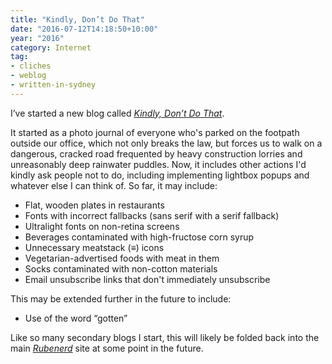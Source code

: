 ```yaml
---
title: "Kindly, Don’t Do That"
date: "2016-07-12T14:18:50+10:00"
year: "2016"
category: Internet
tag:
- cliches
- weblog
- written-in-sydney
---
```

I’ve started a new blog called *[Kindly, Don’t Do That]*.

It started as a photo journal of everyone who's parked on the footpath outside our office, which not only breaks the law, but forces us to walk on a dangerous, cracked road frequented by heavy construction lorries and unreasonably deep rainwater puddles. Now, it includes other actions I'd kindly ask people not to do, including implementing lightbox popups and whatever else I can think of. So far, it may include:

* Flat, wooden plates in restaurants
* Fonts with incorrect fallbacks (sans serif with a serif fallback)
* Ultralight fonts on non-retina screens
* Beverages contaminated with high-fructose corn syrup
* Unnecessary meatstack (≡) icons 
* Vegetarian-advertised foods with meat in them
* Socks contaminated with non-cotton materials
* Email unsubscribe links that don't immediately unsubscribe

This may be extended further in the future to include:

* Use of the word “gotten”

Like so many secondary blogs I start, this will likely be folded back into the main *[Rubenerd]* site at some point in the future.

[Kindly, Don’t Do That]: https://kindlydontdothat.tumblr.com/
[Rubenerd]: https://rubenerd.com/


